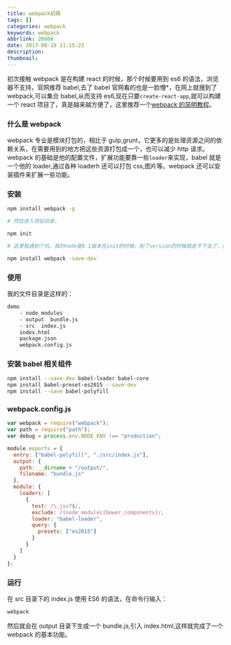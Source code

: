 ```yaml
---
title: webpack初探
tags: []
categories: webpack
keywords: webpack
abbrlink: 26666
date: 2017-08-18 11:15:23
description:
thumbnail:
---
```


初次接触 webpack 是在构建 react 的时候，那个时候要用到 es6 的语法，浏览器不支持，官网推荐 babel,去了 babel 官网看的也是一脸懵\*，在网上就搜到了 webpack,可以集合 babel,从而支持 es6,现在只要`create-react-app`,就可以构建一个 react 项目了，真是越来越方便了，这里推荐一个[webpack 的简明教程](http://zhaoda.net/webpack-handbook/configuration.html)。

<!-- more -->

### 什么是 webpack

webpack 专业是模块打包的，相比于 gulp,grunt，它更多的是处理资源之间的依赖关系，在需要用到的地方把这些资源打包成一个，也可以减少 http 请求。  
 webpack 的基础是他的配置文件，扩展功能要靠一些`loader`来实现，babel 就是一个他的 loader,通过各种 loaderh 还可以打包 css,图片等。webpack 还可以安装插件来扩展一些功能。

### 安装

```bash
npm install webpack -g

# 然后进入项目目录，

npm init

# 这里我遇到个坑，我的node是8.1版本在init的时候，到了version的时候就走不下去了，我把node降到6.0版本就可以init了。

npm install webpack -save-dev
```

### 使用

我的文件目录是这样的：

```bash
demo
    - node_modules
    - output  bundle.js
    - src  index.js
    index.html
    package.json
    webpack.config.js
```

### 安装 babel 相关组件

```bash
npm install --save-dev babel-loader babel-core
npm install babel-preset-es2015 --save-dev
npm install --save babel-polyfill
```

### webpack.config.js

```javascript
var webpack = require("webpack");
var path = require("path");
var debug = process.env.NODE_ENV !== "production";

module.exports = {
  entry: ["babel-polyfill", "./src/index.js"],
  output: {
    path: __dirname + "/output/",
    filename: "bundle.js"
  },
  module: {
    loaders: [
      {
        test: /\.jsx?$/,
        exclude: /(node_modules|bower_components)/,
        loader: "babel-loader",
        query: {
          presets: ["es2015"]
        }
      }
    ]
  }
};
```

### 运行

在 src 目录下的 index.js 使用 ES6 的语法，在命令行输入：

```bash
webpack
```

然后就会在 output 目录下生成一个 bundle.js,引入 index.html,这样就完成了一个 webpack 的基本功能。
